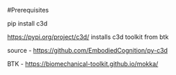 #Prerequisites

pip install c3d

https://pypi.org/project/c3d/
installs c3d toolkit from btk

source - https://github.com/EmbodiedCognition/py-c3d

BTK - https://biomechanical-toolkit.github.io/mokka/